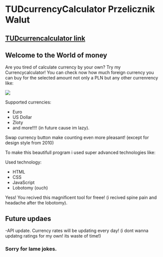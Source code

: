 # TUDcurrencyCalculator Przelicznik Walut
## [TUDcurrencalculator link](https://theundc.github.io/TUDcurrencyCalculator/)

## Welcome to the World of money

Are you tired of calculate currency by your own? Try my Currencycalculator! 
You can check now how much foreign currency you can buy for the selected amount not only a PLN but any other currenrency
like:

![](images/CurrencyGifX.gif)

Supported currencies:
- Euro
- US Dollar
- Zloty
- and more!!!! (in future cause im lazy).

Swap currency button make counting even more pleasant! (except for design style from 2010) 

To make this beautifull program i used super advanced technologies like:

Used technology:
- HTML
- CSS
- JavaScript
- Lobotomy (ouch)

Yess! You recived this magnificent tool for freee! (i recived spine pain and headache after the lobotomy).
## Future updaes
-API update. Currency rates will be updating every day! (i dont wanna updatng ratings for my own! its waste of time!)

### Sorry for lame jokes.